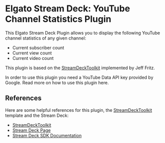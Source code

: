 # Elgato Stream Deck: YouTube Channel Statistics Plugin

This Elgato Stream Deck Plugin allows you to display the following YouTube channel statistics of any given channel:

* Current subscriber count
* Current view count
* Current video count

This plugin is based on the [StreamDeckToolkit](https://github.com/FritzAndFriends/StreamDeckToolkit) implemented by Jeff Fritz.

In order to use this plugin you need a YouTube Data API key provided by Google.
Read more on how to use this plugin here.

## References
Here are some helpful references for this plugin, the [StreamDeckToolkit](https://github.com/FritzAndFriends/StreamDeckToolkit) template and the Stream Deck:

* [StreamDeckToolkit](https://github.com/FritzAndFriends/StreamDeckToolkit)
* [Stream Deck Page][Stream Deck]
* [Stream Deck SDK Documentation][Stream Deck SDK]

<!-- References -->
[Stream Deck]: https://www.elgato.com/en/gaming/stream-deck "Elgato's Stream Deck landing page for the hardware, software, and SDK"
[Stream Deck SDK]: https://developer.elgato.com/documentation/stream-deck "Elgato's online SDK documentation"
